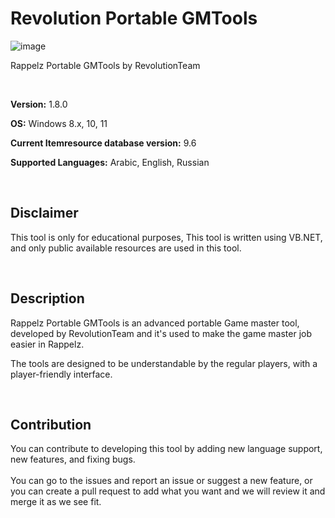 # Revolution Portable GMTools
![image](https://user-images.githubusercontent.com/53356539/169667804-b50a0aab-b901-415b-b349-f32e743c9984.png)

 Rappelz Portable GMTools by RevolutionTeam

<p><img src="https://img.shields.io/github/issues/Alaa-abdulridha/Revolution-Portable-GMTools" alt="" />&nbsp;<img src="https://img.shields.io/github/license/Alaa-abdulridha/Revolution-Portable-GMTools" alt="" />&nbsp;</p>
<p><strong>Version:</strong> 1.8.0</p>
<p><strong>OS:</strong> Windows 8.x, 10, 11</p>
<p><strong>Current Itemresource database version:</strong> 9.6</p>
<p><strong>Supported Languages:</strong> Arabic, English, Russian</p>
<p>&nbsp;</p>
<h2 dir="auto">Disclaimer</h2>
<p>This tool is only for educational purposes, This tool is written using VB.NET, and only public available resources are used in this tool.</p>
<p>&nbsp;</p>
<h2 dir="auto">Description</h2>
<p>Rappelz Portable GMTools is an advanced portable Game master tool, developed by RevolutionTeam and it's used to make the game master job easier in Rappelz.</p>
<p>The tools are designed to be understandable by the regular players, with a player-friendly interface.</p>
<p>&nbsp;</p>
<h2 dir="auto">Contribution</h2>
<p>You can contribute to developing this tool by adding new language support, new features, and fixing bugs.<br /><br />You can go to the issues and report an issue or suggest a new feature, or you can create a pull request to add what you want and we will review it and merge it as we see fit.</p>
